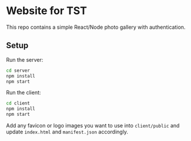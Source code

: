 # Website for TST

This repo contains a simple React/Node photo gallery with authentication.

## Setup

Run the server:
```bash
cd server
npm install
npm start
```

Run the client:
```bash
cd client
npm install
npm start
```

Add any favicon or logo images you want to use into `client/public` and update
`index.html` and `manifest.json` accordingly.
